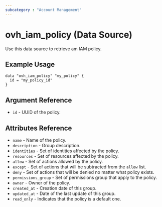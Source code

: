 ```yaml
---
subcategory : "Account Management"
---
```


# ovh_iam_policy (Data Source)

Use this data source to retrieve am IAM policy.

## Example Usage

```hcl
data "ovh_iam_policy" "my_policy" {
  id = "my_policy_id"
}
```

## Argument Reference

* `id` - UUID of the policy.

## Attributes Reference

* `name` - Name of the policy.
* `description` - Group description.
* `identities` - Set of identities affected by the policy.
* `resources` - Set of resources affected by the policy.
* `allow` - Set of actions allowed by the policy.
* `except` - Set of actions that will be subtracted from the `allow` list.
* `deny` - Set of actions that will be denied no matter what policy exists.
* `permissions_group` - Set of permissions group that apply to the policy.
* `owner` - Owner of the policy.
* `created_at` - Creation date of this group.
* `updated_at` - Date of the last update of this group.
* `read_only` - Indicates that the policy is a default one.
